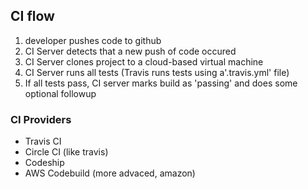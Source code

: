 ## CI flow

1) developer pushes code to github
2) CI Server detects that a new push of code occured
3) CI Server clones project to a cloud-based virtual machine
4) CI Server runs all tests (Travis runs tests using a'.travis.yml' file)
5) If all tests pass, CI server marks build as 'passing' and does some optional followup

### CI Providers
- Travis CI
- Circle CI (like travis)
- Codeship
- AWS Codebuild (more advaced, amazon)
